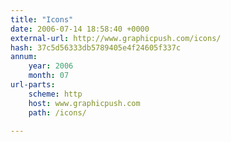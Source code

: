 ```yaml
---
title: "Icons"
date: 2006-07-14 18:58:40 +0000
external-url: http://www.graphicpush.com/icons/
hash: 37c5d56333db5789405e4f24605f337c
annum:
    year: 2006
    month: 07
url-parts:
    scheme: http
    host: www.graphicpush.com
    path: /icons/

---
```



